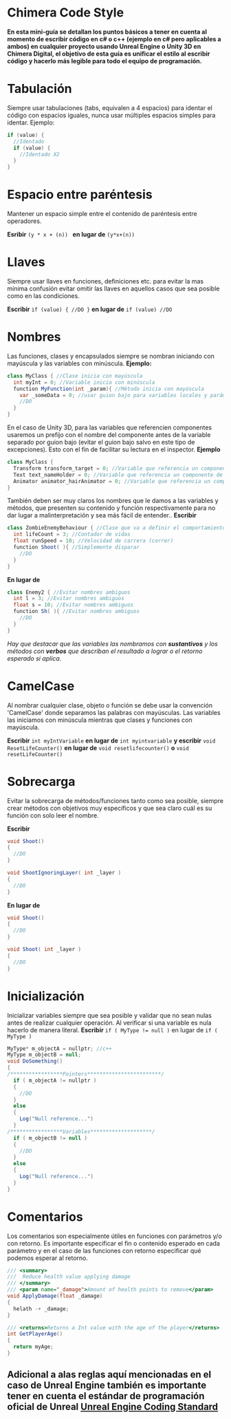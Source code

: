 # Chimera Code Style
**En esta mini-guía se detallan los puntos básicos a tener en cuenta al momento de escribir código en c# o c++ (ejemplo en c# pero aplicables a ambos) en cualquier proyecto usando Unreal Engine o Unity 3D en Chimera Digital, el objetivo de esta guía es unificar el estilo al escribir código y hacerlo más legible para todo el equipo de programación.**

# Tabulación 
Siempre usar tabulaciones (tabs, equivalen a 4 espacios) para identar el código con espacios iguales, nunca usar múltiples espacios simples para identar.
Ejemplo: 
```csharp
if (value) { 
  //Identado 
  if (value) { 
    //Identado X2 
  } 
}
```

# Espacio entre paréntesis
Mantener un espacio simple entre el contenido de paréntesis entre operadores. 

**Esribir** `(y * x + (n)) ` **en lugar de** ` (y*x+(n)) `

# Llaves 
Siempre usar llaves en funciones, definiciones etc.  para evitar la mas mínima confusión evitar omitir las llaves en aquellos casos que sea posible como en las condiciones. 

**Escribir** `if (value) { //DO }` **en lugar de** `if (value) //DO `
 
# Nombres
Las funciones, clases y encapsulados siempre se nombran iniciando con mayúscula y las variables con minúscula. 
**Ejemplo:**
```csharp
class MyClass { //Clase inicia con mayúscula
  int myInt = 0; //Variable inicia con minúscula
  function MyFunction(int _param){ //Método inicia con mayúscula
    var _someData = 0; //usar guion bajo para variables locales y parámetros 
    //DO 
  } 
}
```
En el caso de Unity 3D, para las variables que referencien componentes usaremos un prefijo con el nombre del componente antes de la variable separado por guion bajo (evitar el guion bajo salvo en este tipo de excepciones). Esto con el fin de facilitar su lectura en el inspector.
**Ejemplo**
```csharp
class MyClass { 
  Transform transform_target = 0; //Variable que referencia un componente de tipo Transform
  Text text_nameHolder = 0; //Variable que referencia un componente de tipo Text
  Animator animator_hairAnimator = 0; //Variable que referencia un componente de tipo Animator
}
```

También deben ser muy claros los nombres que le damos a las variables y métodos, que presenten su contenido y función respectivamente para no dar lugar a malinterpretación y sea más fácil de entender..
**Escribir**
```csharp
class ZombieEnemyBehaviour { //Clase que va a definir el comportamiento de un personaje
  int lifeCount = 3; //Contador de vidas
  float runSpeed = 10; //Velocidad de carrera (correr)
  function Shoot( ){ //Simplemente disparar
    //DO 
  } 
}
```
**En lugar de**
```csharp
class Enemy2 { //Evitar nombres ambiguos
  int l = 3; //Evitar nombres ambiguos
  float s = 10; //Evitar nombres ambiguos
  function Sh( ){ //Evitar nombres ambiguos
    //DO 
  } 
}
```
*Hay que destacar que las variables las nombramos con **sustantivos** y los métodos con **verbos** que describan el resultado a lograr o el retorno esperado si aplica.*


# CamelCase
Al nombrar cualquier clase, objeto o función se debe usar la convención 'CamelCase' donde separamos las palabras con mayúsculas. Las variables las iniciamos con minúscula mientras que clases y funciones con mayúscula.

**Escribir** `int myIntVariable` **en lugar de** `int myintvariable` 
**y escribir** `void ResetLifeCounter()` **en lugar de** `void resetlifecounter()` **o** `void resetLifeCounter()`

# Sobrecarga 
Evitar la sobrecarga de métodos/funciones tanto como sea posible, siempre crear métodos con objetivos muy específicos y que sea claro cuál es su función con solo leer el nombre. 

**Escribir**
```csharp
void Shoot()
{
  //DO
}

void ShootIgnoringLayer( int _layer )
{
  //DO
}
```
**En lugar de**
```csharp
void Shoot()
{
  //DO
}

void Shoot( int _layer )
{
  //DO
}
```
 
 # Inicialización 
Inicializar variables siempre que sea posible y validar que no sean nulas antes de realizar cualquier operación. Al verificar si una variable es nula hacerlo de manera literal. **Escribir** `if ( MyType != null )` en lugar de `if ( MyType )`
```csharp
MyType* m_objectA = nullptr; //c++
MyType m_objectB = null;
void DoSomething()
{
/*****************Pointers************************/
  if ( m_objectA != nullptr )
  {
    //DO
  }
  else
  {
    Log("Null reference...")
  }
/*****************Variables********************/
  if ( m_objectB != null )
  {
    //DO
  }
  else
  {
    Log("Null reference...")
  }
}
```

# Comentarios
Los comentarios son especialmente útiles en funciones con parámetros y/o con retorno. Es importante especificar el fin o contenido esperado en cada parámetro y en el caso de las funciones con retorno especificar qué podemos esperar al retorno.
```csharp
/// <summary>
///  Reduce health value applying damage
/// </summary>
/// <param name="_damage">Amount of health points to remove</param>
void ApplyDamage(float _damage)
{
  helath -+ _damage;
}

/// <returns>Returns a Int value with the age of the player</returns>
int GetPlayerAge()
{
  return myAge;
}
```

## Adicional a alas reglas aquí mencionadas en el caso de Unreal Engine también es importante tener en cuenta el estándar de programación oficial de Unreal [Unreal Engine Coding Standard](https://docs.unrealengine.com/latest/INT/Programming/Development/CodingStandard/)

